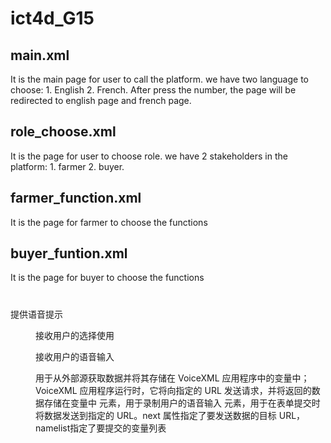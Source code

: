 # ict4d_G15
## main.xml
It is the main page for user to call the platform. we have two language to choose: 1. English 2. French. After press the number, the page will be redirected to english page and french page.

## role_choose.xml
It is the page for user to choose role. we have 2 stakeholders in the platform: 1. farmer 2. buyer.

## farmer_function.xml
It is the page for farmer to choose the functions
## buyer_funtion.xml
It is the page for buyer to choose the functions















#
 <prompt> 提供语音提示
 
 <menu> 接收用户的选择使用 
   
<field> 接收用户的语音输入

<data> 用于从外部源获取数据并将其存储在 VoiceXML 应用程序中的变量中；VoiceXML 应用程序运行时，它将向指定的 URL 发送请求，并将返回的数据存储在变量中
<record> 元素，用于录制用户的语音输入
<submit> 元素，用于在表单提交时将数据发送到指定的 URL。next 属性指定了要发送数据的目标 URL，namelist指定了要提交的变量列表
